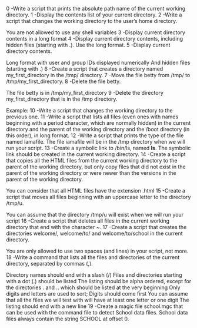 0 -Write a script that prints the absolute path name of the current working directory.
1 -Display the contents list of your current directory.
2 -Write a script that changes the working directory to the user’s home directory.

You are not allowed to use any shell variables
3 -Display current directory contents in a long format
4 -Display current directory contents, including hidden files (starting with .). Use the long format.
5 -Display current directory contents.

Long format
with user and group IDs displayed numerically
And hidden files (starting with .)
6 -Create a script that creates a directory named my_first_directory in the /tmp/ directory.
7 -Move the file betty from /tmp/ to /tmp/my_first_directory.
8 -Delete the file betty.

The file betty is in /tmp/my_first_directory
9 -Delete the directory my_first_directory that is in the /tmp directory.

Example:
10 -Write a script that changes the working directory to the previous one.
11 -Write a script that lists all files (even ones with names beginning with a period character, which are normally hidden) in the current directory and the parent of the working directory and the /boot directory (in this order), in long format.
12 -Write a script that prints the type of the file named iamafile. The file iamafile will be in the /tmp directory when we will run your script.
13 -Create a symbolic link to /bin/ls, named __ls__. The symbolic link should be created in the current working directory.
14 -Create a script that copies all the HTML files from the current working directory to the parent of the working directory, but only copy files that did not exist in the parent of the working directory or were newer than the versions in the parent of the working directory.

You can consider that all HTML files have the extension .html
15 -Create a script that moves all files beginning with an uppercase letter to the directory /tmp/u.

You can assume that the directory /tmp/u will exist when we will run your script
16 -Create a script that deletes all files in the current working directory that end with the character ~.
17 -Create a script that creates the directories welcome/, welcome/to/ and welcome/to/school in the current directory.

You are only allowed to use two spaces (and lines) in your script, not more.
18 -Write a command that lists all the files and directories of the current directory, separated by commas (,).

Directory names should end with a slash (/)
Files and directories starting with a dot (.) should be listed
The listing should be alpha ordered, except for the directories . and .. which should be listed at the very beginning
Only digits and letters are used to sort; Digits should come first
You can assume that all the files we will test with will have at least one letter or one digit
The listing should end with a new line
19 -Create a magic file school.mgc that can be used with the command file to detect School data files. School data files always contain the string SCHOOL at offset 0.
